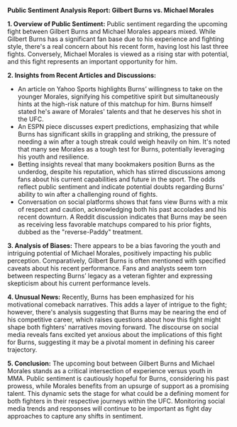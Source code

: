 **Public Sentiment Analysis Report: Gilbert Burns vs. Michael Morales**

**1. Overview of Public Sentiment:**
Public sentiment regarding the upcoming fight between Gilbert Burns and Michael Morales appears mixed. While Gilbert Burns has a significant fan base due to his experience and fighting style, there's a real concern about his recent form, having lost his last three fights. Conversely, Michael Morales is viewed as a rising star with potential, and this fight represents an important opportunity for him.

**2. Insights from Recent Articles and Discussions:**
- An article on Yahoo Sports highlights Burns’ willingness to take on the younger Morales, signifying his competitive spirit but simultaneously hints at the high-risk nature of this matchup for him. Burns himself stated he's aware of Morales' talents and that he deserves his shot in the UFC.
- An ESPN piece discusses expert predictions, emphasizing that while Burns has significant skills in grappling and striking, the pressure of needing a win after a tough streak could weigh heavily on him. It's noted that many see Morales as a tough test for Burns, potentially leveraging his youth and resilience.
- Betting insights reveal that many bookmakers position Burns as the underdog, despite his reputation, which has stirred discussions among fans about his current capabilities and future in the sport. The odds reflect public sentiment and indicate potential doubts regarding Burns' ability to win after a challenging round of fights.
- Conversation on social platforms shows that fans view Burns with a mix of respect and caution, acknowledging both his past accolades and his recent downturn. A Reddit discussion indicates that Burns may be seen as receiving less favorable matchups compared to his prior fights, dubbed as the "reverse-Paddy" treatment.

**3. Analysis of Biases:**
There appears to be a bias favoring the youth and intriguing potential of Michael Morales, positively impacting his public perception. Comparatively, Gilbert Burns is often mentioned with specified caveats about his recent performance. Fans and analysts seem torn between respecting Burns’ legacy as a veteran fighter and expressing skepticism about his current performance levels.

**4. Unusual News:**
Recently, Burns has been emphasized for his motivational comeback narratives. This adds a layer of intrigue to the fight; however, there's analysis suggesting that Burns may be nearing the end of his competitive career, which raises questions about how this fight might shape both fighters' narratives moving forward. The discourse on social media reveals fans excited yet anxious about the implications of this fight for Burns, suggesting it may be a pivotal moment in defining his career trajectory.

**5. Conclusion:**
The upcoming bout between Gilbert Burns and Michael Morales stands as a critical intersection of experience versus youth in MMA. Public sentiment is cautiously hopeful for Burns, considering his past prowess, while Morales benefits from an upsurge of support as a promising talent. This dynamic sets the stage for what could be a defining moment for both fighters in their respective journeys within the UFC. Monitoring social media trends and responses will continue to be important as fight day approaches to capture any shifts in sentiment.